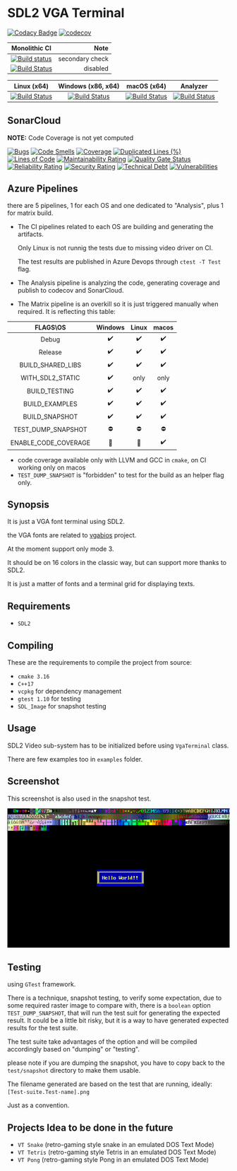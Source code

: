 # SDL2 VGA Terminal 

[![Codacy Badge](https://api.codacy.com/project/badge/Grade/83e178fb7d9343b78be651f2797fe3f8)](https://app.codacy.com/manual/Raffaello/sdl2-vga-terminal?utm_source=github.com&utm_medium=referral&utm_content=Raffaello/sdl2-vga-terminal&utm_campaign=Badge_Grade_Settings)
[![codecov](https://codecov.io/gh/Raffaello/sdl2-vga-terminal/branch/master/graph/badge.svg)](https://codecov.io/gh/Raffaello/sdl2-vga-terminal)

| Monolithic CI | Note |
|:-------------:|-----:|
|[![Build status](https://ci.appveyor.com/api/projects/status/67mildjynhnlekk5/branch/master?svg=true)](https://ci.appveyor.com/project/Raffaello/sdl2-vga-terminal/branch/master)| secondary check|
|[![Build Status](https://dev.azure.com/raffaellobertini/sdl2-vga-terminal/_apis/build/status/Raffaello.sdl2-vga-terminal?branchName=master)](https://dev.azure.com/raffaellobertini/sdl2-vga-terminal/_build/latest?definitionId=4&branchName=master)| disabled|

| Linux (x64) | Windows (x86, x64) | macOS (x64) | Analyzer  |
|:-----------:|:------------------:|:-----------:|:---------:|
|[![Build Status](https://dev.azure.com/raffaellobertini/sdl2-vga-terminal/_apis/build/status/Raffaello.sdl2-vga-terminal.Linux?branchName=master)](https://dev.azure.com/raffaellobertini/sdl2-vga-terminal/_build/latest?definitionId=6&branchName=master)|[![Build Status](https://dev.azure.com/raffaellobertini/sdl2-vga-terminal/_apis/build/status/Raffaello.sdl2-vga-terminal.Windows?branchName=master)](https://dev.azure.com/raffaellobertini/sdl2-vga-terminal/_build/latest?definitionId=7&branchName=master)|[![Build Status](https://dev.azure.com/raffaellobertini/sdl2-vga-terminal/_apis/build/status/Raffaello.sdl2-vga-terminal.MacOS?branchName=master)](https://dev.azure.com/raffaellobertini/sdl2-vga-terminal/_build/latest?definitionId=8&branchName=master)|[![Build Status](https://dev.azure.com/raffaellobertini/sdl2-vga-terminal/_apis/build/status/Raffaello.sdl2-vga-terminal.Analyzer?branchName=master)](https://dev.azure.com/raffaellobertini/sdl2-vga-terminal/_build/latest?definitionId=9&branchName=master)|

## SonarCloud

**NOTE:** Code Coverage is not yet computed

[![Bugs](https://sonarcloud.io/api/project_badges/measure?project=Raffaello_sdl2-vga-terminal&metric=bugs)](https://sonarcloud.io/dashboard?id=Raffaello_sdl2-vga-terminal)
[![Code Smells](https://sonarcloud.io/api/project_badges/measure?project=Raffaello_sdl2-vga-terminal&metric=code_smells)](https://sonarcloud.io/dashboard?id=Raffaello_sdl2-vga-terminal)
[![Coverage](https://sonarcloud.io/api/project_badges/measure?project=Raffaello_sdl2-vga-terminal&metric=coverage)](https://sonarcloud.io/dashboard?id=Raffaello_sdl2-vga-terminal)
[![Duplicated Lines (%)](https://sonarcloud.io/api/project_badges/measure?project=Raffaello_sdl2-vga-terminal&metric=duplicated_lines_density)](https://sonarcloud.io/dashboard?id=Raffaello_sdl2-vga-terminal)
[![Lines of Code](https://sonarcloud.io/api/project_badges/measure?project=Raffaello_sdl2-vga-terminal&metric=ncloc)](https://sonarcloud.io/dashboard?id=Raffaello_sdl2-vga-terminal)
[![Maintainability Rating](https://sonarcloud.io/api/project_badges/measure?project=Raffaello_sdl2-vga-terminal&metric=sqale_rating)](https://sonarcloud.io/dashboard?id=Raffaello_sdl2-vga-terminal)
[![Quality Gate Status](https://sonarcloud.io/api/project_badges/measure?project=Raffaello_sdl2-vga-terminal&metric=alert_status)](https://sonarcloud.io/dashboard?id=Raffaello_sdl2-vga-terminal)
[![Reliability Rating](https://sonarcloud.io/api/project_badges/measure?project=Raffaello_sdl2-vga-terminal&metric=reliability_rating)](https://sonarcloud.io/dashboard?id=Raffaello_sdl2-vga-terminal)
[![Security Rating](https://sonarcloud.io/api/project_badges/measure?project=Raffaello_sdl2-vga-terminal&metric=security_rating)](https://sonarcloud.io/dashboard?id=Raffaello_sdl2-vga-terminal)
[![Technical Debt](https://sonarcloud.io/api/project_badges/measure?project=Raffaello_sdl2-vga-terminal&metric=sqale_index)](https://sonarcloud.io/dashboard?id=Raffaello_sdl2-vga-terminal)
[![Vulnerabilities](https://sonarcloud.io/api/project_badges/measure?project=Raffaello_sdl2-vga-terminal&metric=vulnerabilities)](https://sonarcloud.io/dashboard?id=Raffaello_sdl2-vga-terminal)


## Azure Pipelines

there are 5 pipelines, 1 for each OS and one dedicated to "Analysis", plus 1 for matrix build.

- The CI pipelines related to each OS are building and generating the artifacts.
  
  Only Linux is not runnig the tests due to missing video driver on CI.
  
  The test results are published in Azure Devops through `ctest -T Test` flag.

- The Analysis pipeline is analyzing the code, generating coverage and publish to codecov and SonarCloud.
- The Matrix pipeline is an overkill so it is just triggered manually when required.
  It is reflecting this table:

| FLAGS\OS             | Windows            | Linux              | macos              |
|:--------------------:|:------------------:|:------------------:|:------------------:|
| Debug                | :heavy_check_mark: | :heavy_check_mark: | :heavy_check_mark: |
| Release              | :heavy_check_mark: | :heavy_check_mark: | :heavy_check_mark: |
| BUILD_SHARED_LIBS    | :heavy_check_mark: | :heavy_check_mark: | :heavy_check_mark: |
| WITH_SDL2_STATIC     | :heavy_check_mark: | only               | only               |
| BUILD_TESTING        | :heavy_check_mark: | :heavy_check_mark: | :heavy_check_mark: |
| BUILD_EXAMPLES       | :heavy_check_mark: | :heavy_check_mark: | :heavy_check_mark: |
| BUILD_SNAPSHOT       | :heavy_check_mark: | :heavy_check_mark: | :heavy_check_mark: |
| TEST_DUMP_SNAPSHOT   | :no_entry:         | :no_entry:         | :no_entry:         |
| ENABLE_CODE_COVERAGE | :no_entry_sign:    | :no_entry_sign:    | :heavy_check_mark: |

- code coverage available only with LLVM and GCC in `cmake`, on CI working only on macos
- `TEST_DUMP_SNAPSHOT` is "forbidden" to test for the build as an helper flag only.


## Synopsis

It is just a VGA font terminal using SDL2.

the VGA fonts are related to [vgabios](http://savannah.nongnu.org/projects/vgabios/) project.

At the moment support only mode 3.

It should be on 16 colors in the classic way, but can support more thanks to SDL2.

It is just a matter of fonts and a terminal grid for displaying texts.


## Requirements

- `SDL2`

## Compiling


These are the requirements to compile the project from source:

-   `cmake 3.16`
-   `C++17`
-   `vcpkg` for dependency management
-   `gtest 1.10` for testing
-   `SDL_Image` for snapshot testing

## Usage

SDL2 Video sub-system has to be initialized before using `VgaTerminal` class.

There are few examples too in `examples` folder.

## Screenshot

This screenshot is also used in the snapshot test.

![alt text](./sdl2-vga-terminal/test/snapshot/VgaTerminal.Snapshot.png "Title")

## Testing

using `GTest` framework.

There is a technique, snapshot testing, to verify some expectation, due to some required raster image to compare with,
there is a `boolean` option `TEST_DUMP_SNAPSHOT`, that will run the test suit for generating the expected result.
It could be a little bit risky, but it is a way to have generated expected results for the test suite.

The test suite take advantages of the option and will be compiled accordingly based on "dumping" or "testing".

please note if you are dumping the snapshot, you have to copy back to the `test/snapshot` directory to make them usable.

The filename generated are based on the test that are running, ideally: `[Test-suite.Test-name].png`

Just as a convention.


## Projects Idea to be done in the future

- `VT Snake`  (retro-gaming style snake in an emulated DOS Text Mode)
- `VT Tetris` (retro-gaming style Tetris in an emulated DOS Text Mode)
- `VT Pong`   (retro-gaming style Pong in an emulated DOS Text Mode)
